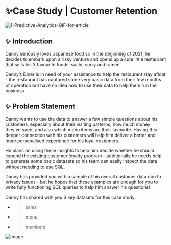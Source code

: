 # ✨Case Study | Customer Retention
![1-Predictive-Analytics-GIF-for-article](https://user-images.githubusercontent.com/67474818/138943851-47038da6-b62f-4215-8ef1-004e74725b6e.gif)

## ✨ Introduction
Danny seriously loves Japanese food so in the beginning of 2021, he decides to embark upon a risky venture and opens up a cute little restaurant that sells his 3 favourite foods: sushi, curry and ramen.

Danny’s Diner is in need of your assistance to help the restaurant stay afloat - the restaurant has captured some very basic data from their few months of operation but have no idea how to use their data to help them run the business.

## ✨ Problem Statement
Danny wants to use the data to answer a few simple questions about his customers, especially about their visiting patterns, how much money they’ve spent and also which menu items are their favourite. Having this deeper connection with his customers will help him deliver a better and more personalised experience for his loyal customers.

He plans on using these insights to help him decide whether he should expand the existing customer loyalty program - additionally he needs help to generate some basic datasets so his team can easily inspect the data without needing to use SQL.

Danny has provided you with a sample of his overall customer data due to privacy issues - but he hopes that these examples are enough for you to write fully functioning SQL queries to help him answer his questions!

Danny has shared with you 3 key datasets for this case study:

- > sales
- > menu
- > members

![image](https://user-images.githubusercontent.com/67474818/138944470-32031cf0-4ac0-48fc-b255-bc06c40c3536.png)



